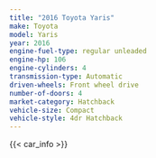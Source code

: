 ```yaml
---
title: "2016 Toyota Yaris"
make: Toyota
model: Yaris
year: 2016
engine-fuel-type: regular unleaded
engine-hp: 106
engine-cylinders: 4
transmission-type: Automatic
driven-wheels: Front wheel drive
number-of-doors: 4
market-category: Hatchback
vehicle-size: Compact
vehicle-style: 4dr Hatchback
---
```


{{< car_info >}}
